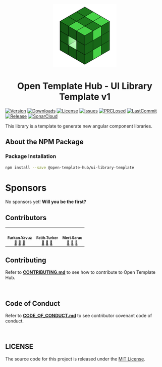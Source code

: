 <p align="center">
   <a href="https://opentemplatehub.com">
    <img src="https://raw.githubusercontent.com/open-template-hub/open-template-hub.github.io/master/assets/logo/brand-logo.png" alt="Logo" width=200>
  </a>
</p>

<h1 align="center">
Open Template Hub - UI Library Template v1
</h1>

[![Version](https://img.shields.io/npm/v/@open-template-hub/ui-library-template?color=CB3837&style=for-the-badge&logo=npm)](https://www.npmjs.com/package/@open-template-hub/ui-library-template)
[![Downloads](https://img.shields.io/npm/dt/@open-template-hub/ui-library-template?color=CB3837&logo=npm&style=for-the-badge)](https://www.npmjs.com/package/@open-template-hub/ui-library-template)
[![License](https://img.shields.io/github/license/open-template-hub/ui-library-template?color=43b043&style=for-the-badge)](LICENSE)
[![Issues](https://img.shields.io/github/issues/open-template-hub/ui-library-template?color=43b043&style=for-the-badge)](https://github.com/open-template-hub/ui-library-template/issues)
[![PRCLosed](https://img.shields.io/github/issues-pr-closed-raw/open-template-hub/ui-library-template?color=43b043&style=for-the-badge)](https://github.com/open-template-hub/ui-library-template/pulls?q=is%3Apr+is%3Aclosed)
[![LastCommit](https://img.shields.io/github/last-commit/open-template-hub/ui-library-template?color=43b043&style=for-the-badge)](https://github.com/open-template-hub/ui-library-template/commits/master)
[![Release](https://img.shields.io/github/release/open-template-hub/ui-library-template?include_prereleases&color=43b043&style=for-the-badge)](https://github.com/open-template-hub/ui-library-template/releases)
[![SonarCloud](https://img.shields.io/sonar/quality_gate/open-template-hub_template?server=https%3A%2F%2Fsonarcloud.io&label=Sonar%20Cloud&style=for-the-badge&logo=sonarcloud)](https://sonarcloud.io/dashboard?id=open-template-hub_template)

This library is a template to generate new angular component libraries.

## About the NPM Package

### Package Installation

```sh
npm install --save @open-template-hub/ui-library-template
```

# Sponsors

No sponsors yet! **Will you be the first?**

## Contributors

<!-- ALL-CONTRIBUTORS-LIST:START - Do not remove or modify this section -->
<!-- prettier-ignore-start -->
<!-- markdownlint-disable -->
<table>
  <tr>
    <td align="center"><a href="https://github.com/furknyavuz"><img src="https://avatars0.githubusercontent.com/u/2248168?s=460&u=435ef6ade0785a7a135ce56cae751fb3ade1d126&v=4" width="100px;" alt=""/><br /><sub><b>Furkan Yavuz</b></sub></a><br /><a href="https://github.com/open-template-hub/ui-library-template/issues/created_by/furknyavuz" title="Answering Questions">💬</a> <a href="https://github.com/open-template-hub/ui-library-template/commits?author=furknyavuz" title="Documentation">📖</a> <a href="https://github.com/open-template-hub/ui-library-template/pulls?q=is%3Apr+reviewed-by%3Afurknyavuz" title="Reviewed Pull Requests">👀</a></td>
    <td align="center"><a href="https://github.com/fatihturker"><img src="https://avatars1.githubusercontent.com/u/2202179?s=460&u=261b1129e7106c067783cb022ab9999aad833bdc&v=4" width="100px;" alt=""/><br /><sub><b>Fatih Turker</b></sub></a><br /><a href="https://github.com/open-template-hub/ui-library-template/issues/created_by/fatihturker" title="Answering Questions">💬</a> <a href="https://github.com/open-template-hub/ui-library-template/commits?author=fatihturker" title="Documentation">📖</a> <a href="https://github.com/open-template-hub/ui-library-template/pulls?q=is%3Apr+reviewed-by%3Afatihturker" title="Reviewed Pull Requests">👀</a></td>
    <td align="center"><a href="https://github.com/mertlsarac"><img src="https://avatars1.githubusercontent.com/u/38442589?s=400&u=aa3cda11724fc297a0bfa6beb35c9be81687cf3c&v=4" width="100px;" alt=""/><br /><sub><b>Mert Sarac</b></sub></a><br /><a href="https://github.com/open-template-hub/ui-library-template/issues/created_by/mertlsarac" title="Answering Questions">💬</a> <a href="https://github.com/open-template-hub/ui-library-template/commits?author=mertlsarac" title="Documentation">📖</a> <a href="https://github.com/open-template-hub/ui-library-template/pulls?q=is%3Apr+reviewed-by%3Amertlsarac" title="Reviewed Pull Requests">👀</a></td>
  </tr>
</table>

<!-- markdownlint-enable -->
<!-- prettier-ignore-end -->

<!-- ALL-CONTRIBUTORS-LIST:END -->

## Contributing

Refer to **[CONTRIBUTING.md](https://github.com/open-template-hub/.github/blob/master/docs/CONTRIBUTING.md)** to see how to contribute to Open Template Hub.

<br/>

## Code of Conduct

Refer to **[CODE_OF_CONDUCT.md](https://github.com/open-template-hub/.github/blob/master/docs/CODE_OF_CONDUCT.md)** to see contributor covenant code of conduct.

<br/>

## LICENSE

The source code for this project is released under the [MIT License](LICENSE).
